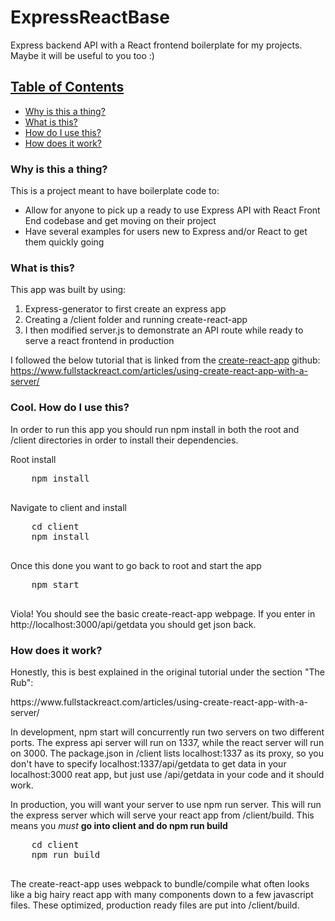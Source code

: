 # ExpressReactBase
Express backend API with a React frontend boilerplate for my projects. Maybe it will be useful to you too :)

<h2><u>Table of Contents</u></h2>
<ul>
  <li><a href="#why">Why is this a thing?</a></li>
  <li><a href="#what">What is this?</a></li>
  <li><a href="#how">How do I use this?</a></li>
  <li><a href="#work">How does it work?</a></li>
</ul>

<div id="why">
  <h3>Why is this a thing?</h3>
  This is a project meant to have boilerplate code to:<br>
  <ul>
    <li>Allow for anyone to pick up a ready to use Express API with React Front End codebase and get moving on their project</li>
    <li>Have several examples for users new to Express and/or React to get them quickly going</li>
  </ul>
</div>

<div id="what">
  <h3>What is this?</h3>
  This app was built by using: 
  <ol>
    <li>Express-generator to first create an express app</li>
    <li>Creating a /client folder and running create-react-app</li>
    <li>I then modified server.js to demonstrate an API route while ready to serve a react frontend in production</li>
  </ol>

  I followed the below tutorial that is linked from the <a href="https://github.com/facebookincubator/create-react-app">create-react-app</a> github:<br>
  https://www.fullstackreact.com/articles/using-create-react-app-with-a-server/
</div>

<div id="how">
  <h3>Cool. How do I use this?</h3>
  In order to run this app you should run npm install in both the root and /client directories in order to install their dependencies.

  Root install
  <pre>
    npm install
  </pre>

  Navigate to client and install
  <pre>
    cd client
    npm install
  </pre>

  Once this done you want to go back to root and start the app
  <pre>
    npm start
  </pre>

  Viola! You should see the basic create-react-app webpage.
  If you enter in http://localhost:3000/api/getdata you should get json back.
</div>

<div id="how">
  <h3>How does it work?</h3>

  <p>Honestly, this is best explained in the original tutorial under the section "The Rub":</p>
  https://www.fullstackreact.com/articles/using-create-react-app-with-a-server/ <br>

  <p>In development, npm start will concurrently run two servers on two different ports. The express api server will run on 1337, while the react server will run on 3000. The package.json in /client lists localhost:1337 as its proxy, so you don't have to specify localhost:1337/api/getdata to get data in your localhost:3000 reat app, but just use /api/getdata in your code and it should work.</p>

  <p>In production, you will want your server to use npm run server. This will run the express server which will serve your react app from /client/build. This means you <i>must</i> <b>go into client and do npm run build</b></p>
  <pre>
    cd client
    npm run build
  </pre>
  <p>The create-react-app uses webpack to bundle/compile what often looks like a big hairy react app with many components down to a few javascript files. These optimized, production ready files are put into /client/build.</p>
</div>






